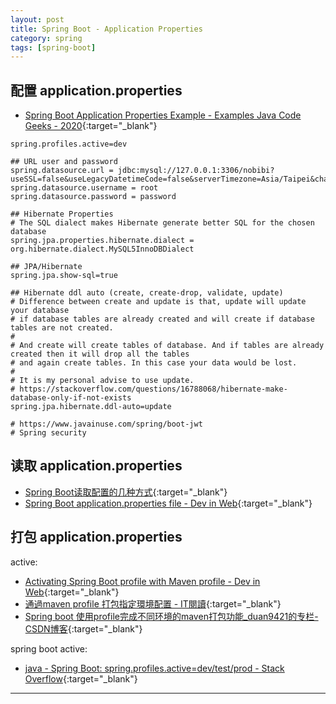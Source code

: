 ```yaml
---
layout: post
title: Spring Boot - Application Properties
category: spring
tags: [spring-boot]
---
```


## 配置 application.properties

- [Spring Boot Application Properties Example - Examples Java Code Geeks - 2020](https://examples.javacodegeeks.com/enterprise-java/spring/boot/spring-boot-application-properties-example/){:target="_blank"}

```properties
spring.profiles.active=dev

## URL user and password
spring.datasource.url = jdbc:mysql://127.0.0.1:3306/nobibi?useSSL=false&useLegacyDatetimeCode=false&serverTimezone=Asia/Taipei&characterEncoding=utf8
spring.datasource.username = root
spring.datasource.password = password

## Hibernate Properties
# The SQL dialect makes Hibernate generate better SQL for the chosen database
spring.jpa.properties.hibernate.dialect = org.hibernate.dialect.MySQL5InnoDBDialect

## JPA/Hibernate
spring.jpa.show-sql=true

## Hibernate ddl auto (create, create-drop, validate, update)
# Difference between create and update is that, update will update your database
# if database tables are already created and will create if database tables are not created.
#
# And create will create tables of database. And if tables are already created then it will drop all the tables
# and again create tables. In this case your data would be lost.
#
# It is my personal advise to use update.
# https://stackoverflow.com/questions/16788068/hibernate-make-database-only-if-not-exists
spring.jpa.hibernate.ddl-auto=update

# https://www.javainuse.com/spring/boot-jwt
# Spring security
```

## 读取 application.properties

- [Spring Boot读取配置的几种方式](https://mp.weixin.qq.com/s/aen2PIh0ut-BSHad-Bw7hg){:target="_blank"}
- [Spring Boot application.properties file - Dev in Web](http://dolszewski.com/spring/spring-boot-application-properties-file/){:target="_blank"}

## 打包 application.properties

active:
- [Activating Spring Boot profile with Maven profile - Dev in Web](http://dolszewski.com/spring/spring-boot-properties-per-maven-profile/){:target="_blank"}
- [通過maven profile 打包指定環境配置 - IT閱讀](https://www.itread01.com/content/1546503853.html){:target="_blank"}
- [Spring boot 使用profile完成不同环境的maven打包功能_duan9421的专栏-CSDN博客](https://blog.csdn.net/duan9421/article/details/79086335){:target="_blank"}

spring boot active:
- [java - Spring Boot: spring.profiles.active=dev/test/prod - Stack Overflow](https://bit.ly/386R6sB){:target="_blank"}

---